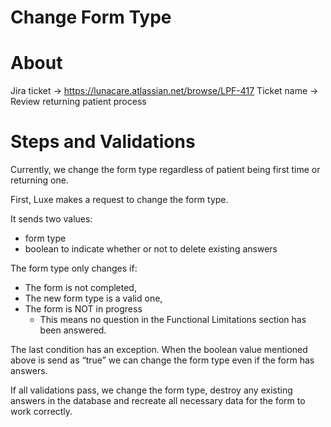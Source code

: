 # Change Form Type

# About

Jira ticket → https://lunacare.atlassian.net/browse/LPF-417
Ticket name → Review returning patient process

# Steps and Validations

Currently, we change the form type regardless of patient being first time or returning one.

First, Luxe makes a request to change the form type.

It sends two values:


- form type
- boolean to indicate whether or not to delete existing answers

The form type only changes if:


- The form is not completed,
- The new form type is a valid one,
- The form is NOT in progress
    - This means no question in the Functional Limitations section has been answered.

The last condition has an exception. When the boolean value mentioned above is send as “true” we can change the form type even if the form has answers.

If all validations pass, we change the form type, destroy any existing answers in the database and recreate all necessary data for the form to work correctly.


